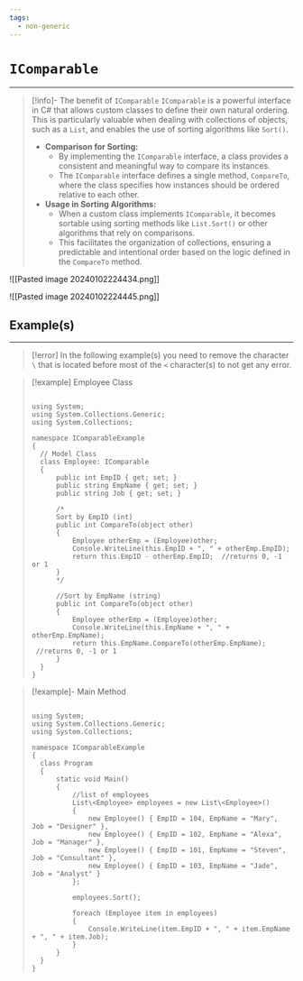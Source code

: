 ```yaml
---
tags:
  - non-generic
---
```


# `IComparable`
---

> [!info]- The benefit of  `IComparable`
> `IComparable` is a powerful interface in C# that allows custom classes to define their own natural ordering. This is particularly valuable when dealing with collections of objects, such as a `List`, and enables the use of sorting algorithms like `Sort()`.
> - **Comparison for Sorting:**
> 	  - By implementing the `IComparable` interface, a class provides a consistent and meaningful way to compare its instances.
> 	- The `IComparable` interface defines a single method, `CompareTo`, where the class specifies how instances should be ordered relative to each other.
> - **Usage in Sorting Algorithms:**
> 	  - When a custom class implements `IComparable`, it becomes sortable using sorting methods like `List.Sort()` or other algorithms that rely on comparisons.
> 	- This facilitates the organization of collections, ensuring a predictable and intentional order based on the logic defined in the `CompareTo` method.

![[Pasted image 20240102224434.png]]

![[Pasted image 20240102224445.png]]

## Example(s)
---

>[!error]
> In the following example(s) you need to remove the character `\` that is located before most of the `<` character(s) to not get any error.

> [!example] Employee Class
> 
> ```CSharp
> 
> using System;
> using System.Collections.Generic;
> using System.Collections;
> 
> namespace IComparableExample
> {
> 	// Model Class
> 	class Employee: IComparable
> 	{
> 		public int EmpID { get; set; }
> 		public string EmpName { get; set; }
> 		public string Job { get; set; }
> 		
> 		/*
> 		Sort by EmpID (int)
> 		public int CompareTo(object other)
> 		{
> 			Employee otherEmp = (Employee)other;
> 			Console.WriteLine(this.EmpID + ", " + otherEmp.EmpID);
> 			return this.EmpID - otherEmp.EmpID;  //returns 0, -1 or 1
> 		}
> 		*/
> 		
> 		//Sort by EmpName (string)
> 		public int CompareTo(object other)
> 		{
> 			Employee otherEmp = (Employee)other;
> 			Console.WriteLine(this.EmpName + ", " + otherEmp.EmpName);
> 			return this.EmpName.CompareTo(otherEmp.EmpName);  //returns 0, -1 or 1
> 		}
> 	}
> }
> 
> ```

> [!example]- Main Method
> 
> ```CSharp
> 
> using System;
> using System.Collections.Generic;
> using System.Collections;
> 
> namespace IComparableExample
> {
> 	class Program
> 	{
> 		static void Main()
> 		{
> 			//list of employees
> 			List\<Employee> employees = new List\<Employee>()
> 			{
> 				new Employee() { EmpID = 104, EmpName = "Mary", Job = "Designer" },
> 				new Employee() { EmpID = 102, EmpName = "Alexa", Job = "Manager" },
> 				new Employee() { EmpID = 101, EmpName = "Steven", Job = "Consultant" },
> 				new Employee() { EmpID = 103, EmpName = "Jade", Job = "Analyst" }
> 			};
> 			
> 			employees.Sort();
> 			
> 			foreach (Employee item in employees)
> 			{
> 				Console.WriteLine(item.EmpID + ", " + item.EmpName + ", " + item.Job);
> 			}
> 		}
> 	}
> }
> 
> ```







































































